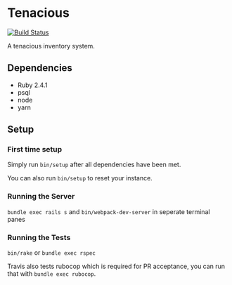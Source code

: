 # Tenacious

[![Build Status](https://travis-ci.org/emerald-rubies/tenacious.svg?branch=master)](https://travis-ci.org/emerald-rubies/tenacious)

A tenacious inventory system.

## Dependencies

- Ruby 2.4.1
- psql
- node
- yarn

## Setup

### First time setup

Simply run `bin/setup` after all dependencies have been met.

You can also run `bin/setup` to reset your instance.

### Running the Server

`bundle exec rails s` and `bin/webpack-dev-server` in seperate terminal panes

### Running the Tests

`bin/rake` or `bundle exec rspec`

Travis also tests rubocop which is required for PR acceptance, you can run that with `bundle exec rubocop`.
